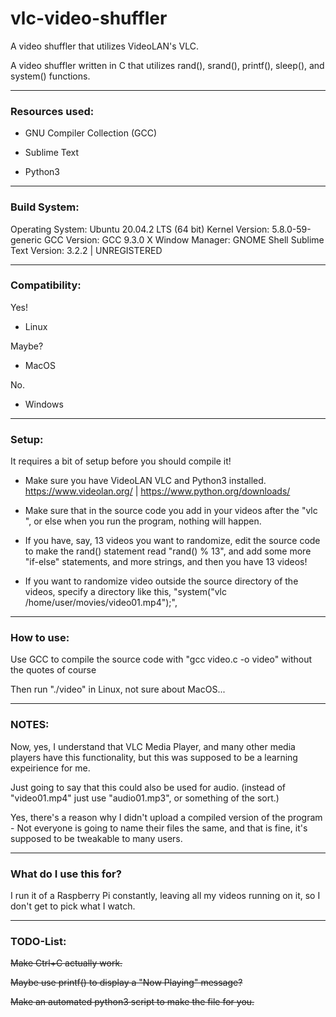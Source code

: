 # vlc-video-shuffler
A video shuffler that utilizes VideoLAN's VLC.

A video shuffler written in C that utilizes rand(), srand(), printf(), sleep(), and system() functions.

--------------------------------------------------------

### Resources used:

* GNU Compiler Collection (GCC)

* Sublime Text

* Python3

--------------------------------------------------------

### Build System:

Operating System: Ubuntu 20.04.2 LTS (64 bit)
Kernel Version: 5.8.0-59-generic
GCC Version: GCC 9.3.0
X Window Manager: GNOME Shell
Sublime Text Version: 3.2.2 | UNREGISTERED

--------------------------------------------------------

### Compatibility:

Yes!

* Linux

Maybe?

* MacOS

No.

* Windows

--------------------------------------------------------

### Setup:

It requires a bit of setup before you should compile it!

* Make sure you have VideoLAN VLC and Python3 installed. https://www.videolan.org/ | https://www.python.org/downloads/

* Make sure that in the source code you add in your videos after the "vlc ", or else when you run the program, nothing will happen. 

* If you have, say, 13 videos you want to randomize, edit the source code to make the rand() statement read "rand() % 13", and add some more "if-else" statements, and more strings, and then you have 13 videos!

* If you want to randomize video outside the source directory of the videos, specify a directory like this, "system("vlc /home/user/movies/video01.mp4");",

--------------------------------------------------------

### How to use:

Use GCC to compile the source code with "gcc video.c -o video" without the quotes of course

Then run "./video" in Linux, not sure about MacOS...

--------------------------------------------------------
### NOTES:

Now, yes, I understand that VLC Media Player, and many other media players have this functionality, but this was supposed to be a learning expeirience for me.  

Just going to say that this could also be used for audio. (instead of "video01.mp4" just use "audio01.mp3", or something of the sort.)

Yes, there's a reason why I didn't upload a compiled version of the program - Not everyone is going to name their files the same, and that is fine, it's supposed to be tweakable to many users.  

--------------------------------------------------------

### What do I use this for?

I run it of a Raspberry Pi constantly, leaving all my videos running on it, so I don't get to pick what I watch.  

--------------------------------------------------------

### TODO-List:

~~Make Ctrl+C actually work.~~

~~Maybe use printf() to display a "Now Playing" message?~~

~~Make an automated python3 script to make the file for you.~~


